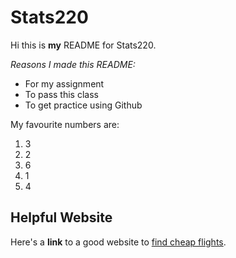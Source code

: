 # Stats220
Hi this is **my** README for Stats220.


*Reasons I made this README:*
- For my assignment
- To pass this class
- To get practice using Github

My favourite numbers are:
1. 3
2. 2
3. 6
4. 1
5. 4

## Helpful Website
Here's a **link** to a good website to [find cheap flights](https://www.skyscanner.co.nz/).
